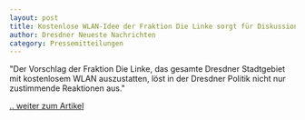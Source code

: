 ```yaml
---
layout: post
title: Kostenlose WLAN-Idee der Fraktion Die Linke sorgt für Diskussionen in Dresden
author: Dresdner Neueste Nachrichten
category: Pressemitteilungen
---
```


"Der Vorschlag der Fraktion Die Linke, das gesamte Dresdner Stadtgebiet mit kostenlosem WLAN auszustatten, löst in der Dresdner Politik nicht nur zustimmende Reaktionen aus."

[.. weiter zum Artikel](http://www.dnn.de/Kultur/Medien/Kostenlose-WLAN-Idee-der-Fraktion-Die-Linke-sorgt-fuer-Diskussionen-in-Dresden)
